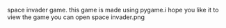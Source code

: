 space invader game. this game is made using pygame.i hope you like it
to view the game you can open space invader.png
